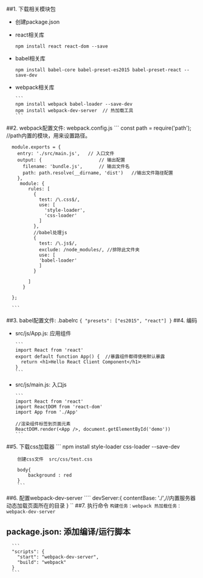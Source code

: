 ##1. 下载相关模块包
  * 创建package.json
  * react相关库
    ```
    npm install react react-dom --save
    ```
  * babel相关库
    ```
    npm install babel-core babel-preset-es2015 babel-preset-react --save-dev
    ```
  * webpack相关库
  
	    ```
	    npm install webpack babel-loader --save-dev
	    npm install webpack-dev-server  // 热加载工具
	    ```
##2. webpack配置文件: webpack.config.js
	  ```
	  const path = require('path'); //path内置的模块，用来设置路径。
	  	    
	  module.exports = {
	    entry: './src/main.js',   // 入口文件
	    output: {                     // 输出配置
	      filename: 'bundle.js',      // 输出文件名
	      path: path.resolve(__dirname, 'dist')   //输出文件路径配置
	    },
	     module: {
	        rules: [
	          {
	            test: /\.css$/,
	            use: [
	              'style-loader',
	              'css-loader'
	            ]
	          },
	          //babel处理js
	          {
	            test: /\.js$/,
	            exclude: /node_modules/, //排除此文件夹
	            use: [
	            'babel-loader'
	            ]
	          }
	          
	        ]
	      }    
	
	  };
	  
	  ```
##3. babel配置文件: .babelrc
	  ```
	  {
	    "presets": ["es2015", "react"]
	  }
	  ```
##4. 编码
  * src/js/App.js: 应用组件
  
	    ```
	    import React from 'react'
	    export default function App() {  //暴露组件都得使用默认暴露
	      return <h1>Hello React Client Component</h1>
	    }
	    ```
  * src/js/main.js: 入口js
  
	    ```
	    import React from 'react'
	    import ReactDOM from 'react-dom'
	    import App from './App'
	    
	    //渲染组件标签到页面元素
	    ReactDOM.render(<App />, document.getElementById('demo'))
	    ```
##5. 下载css加载器
	    ```
	    npm install style-loader css-loader --save-dev
	    
	    创建css文件  src/css/test.css
	    
	    body{
	        background : red
	    }
	    ```
##6. 配置webpack-dev-server
    ````
    devServer:{
        contentBase: './',//内置服务器动态加载页面所在的目录
    }
    ``
##7. 执行命令
    ```
    构建任务：webpack
    热加载任务： webpack-dev-server
    ```

## package.json: 添加编译/运行脚本
	  ```
	  "scripts": {
	    "start": "webpack-dev-server",
	    "build": "webpack"
	  }
	  ```
  

